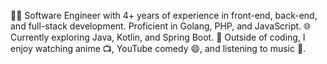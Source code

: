 👨‍💻 Software Engineer with 4+ years of experience in front-end, back-end, and full-stack development. Proficient in Golang, PHP, and JavaScript. 🌐 Currently exploring Java, Kotlin, and Spring Boot. 🚀 Outside of coding, I enjoy watching anime 📺, YouTube comedy 😄, and listening to music 🎵.
